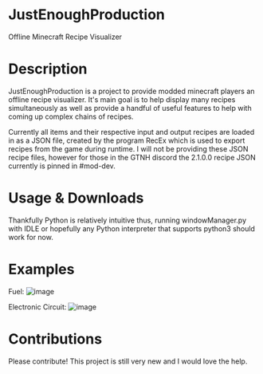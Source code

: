 # JustEnoughProduction
Offline Minecraft Recipe Visualizer 

# Description
JustEnoughProduction is a project to provide modded minecraft players an offline recipe visualizer. It's main goal is to help display many recipes simultaneously as well as provide a handful of useful features to help with coming up complex chains of recipes. 

Currently all items and their respective input and output recipes are loaded in as a JSON file, created by the program RecEx which is used to export recipes from the game during runtime. I will not be providing these JSON recipe files, however for those in the GTNH discord the 2.1.0.0 recipe JSON currently is pinned in #mod-dev.

# Usage & Downloads
Thankfully Python is relatively intuitive thus, running windowManager.py with IDLE or hopefully any Python interpreter that supports python3 should work for now. 

# Examples 
Fuel:
![image](https://user-images.githubusercontent.com/59456156/133359051-cb8ced2b-6498-44bd-a581-c329b771e060.png)

Electronic Circuit:
![image](https://user-images.githubusercontent.com/59456156/133359495-9ae98b2e-5ef2-47b0-b697-b141272d484a.png)

# Contributions
Please contribute! This project is still very new and I would love the help. 
